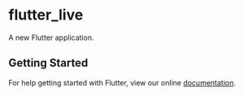 # flutter_live

A new Flutter application.

## Getting Started

For help getting started with Flutter, view our online
[documentation](https://flutter.io/).
